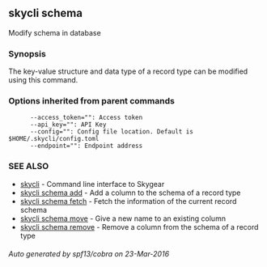## skycli schema

Modify schema in database

### Synopsis


The key-value structure and data type of a record type can be modified using this command.

### Options inherited from parent commands

```
      --access_token="": Access token
      --api_key="": API Key
      --config="": Config file location. Default is $HOME/.skycli/config.toml
      --endpoint="": Endpoint address
```

### SEE ALSO
* [skycli](skycli.md)	 - Command line interface to Skygear
* [skycli schema add](skycli_schema_add.md)	 - Add a column to the schema of a record type
* [skycli schema fetch](skycli_schema_fetch.md)	 - Fetch the information of the current record schema
* [skycli schema move](skycli_schema_move.md)	 - Give a new name to an existing column
* [skycli schema remove](skycli_schema_remove.md)	 - Remove a column from the schema of a record type

###### Auto generated by spf13/cobra on 23-Mar-2016
